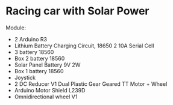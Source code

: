 # Racing car with Solar Power
Module:
- 2 Arduino R3
- Lithium Battery Charging Circuit, 18650 2 10A Serial Cell
- 3 battery 18560
- Box 2 battery 18560 
- Solar Panel Battery 9V 2W
- Box 1 battery 18560
- Joystick
- 2 DC Reducer V1 Dual Plastic Gear Geared TT Motor + Wheel
- Arduino Motor Shield L239D
- Omnidirectional wheel V1
